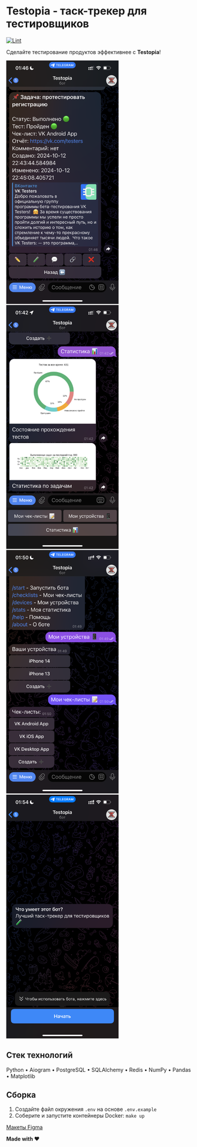 # Testopia - таск-трекер для тестировщиков

[![Lint](https://github.com/everysoftware/testopia/actions/workflows/ci.yml/badge.svg)](https://github.com/everysoftware/testopia/actions/workflows/ci.yml)

Сделайте тестирование продуктов эффективнее с **Testopia**!

<img src="/assets/task.PNG" width="300" alt=""/><img src="/assets/stats.PNG" width="300" alt=""/><img src="/assets/checklists.PNG" width="300" alt=""/><img src="/assets/onboarding.PNG" width="300" alt=""/>


## Стек технологий

Python • Aiogram • PostgreSQL • SQLAlchemy • Redis • NumPy • Pandas • Matplotlib

## Сборка

1. Создайте файл окружения `.env` на основе `.env.example`
2. Соберите и запустите контейнеры Docker: `make up`

[Макеты Figma](https://www.figma.com/file/iJ7SMg6DCuCaDhNlieh3kd/Untitled?type=design&node-id=0-1&mode=design)

**Made with ❤️**
